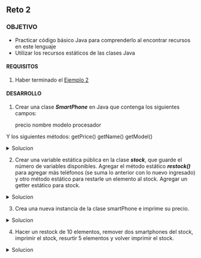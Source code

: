 ## Reto 2

### OBJETIVO 

- Practicar código básico Java para comprenderlo al encontrar recursos en este lenguaje
- Utilizar los recursos estáticos de las clases Java

#### REQUISITOS 

1. Haber terminado el [Ejemplo 2](../Ejemplo-02)

#### DESARROLLO

1. Crear una clase ***SmartPhone*** en Java que contenga los siguientes campos:

	precio
	nombre
	modelo
	procesador

Y los siguientes métodos:
	getPrice()
	getName()
	getModel()
	
<details>
	<summary>Solucion</summary>
	
```java
public class SmartPhone {

    private float price;
    private String name;
    private String model;
    private String processor;


    public SmartPhone(float price,String name, String model, String processor){
        this.price = price;
        this.name = name;
        this.model = model;
        this.processor = processor;
    }

    public float getPrice(){
        return price;
    }

    public String getName(){
        return name;
    }
    public String getModel(){
        return model;
    }
}
```
</details>
	
2. Crear una variable estática pública en la clase ***stock***, que guarde el número de variables disponibles. Agregar el método estático ***restock()*** para agregar más teléfonos (se suma lo anterior con lo nuevo ingresado) y otro método estático para restarle 
un elemento al stock. Agregar un getter estático para stock.

<details>
	<summary>Solucion</summary>
	
```java
    protected static int stock = 0;

    public static void restock(int newStock){
        stock += newStock;
    }

    public static void minusStock(){
        stock--;
    }

    public static int getStock(){
        return stock;
    }
```
</details>


3. Crea una nueva instancia de la clase smartPhone e imprime su precio.


<details>
	<summary>Solucion</summary>
	
```kotlin
val iPhone = SmartPhone(
        21230.53F,
        "iPhone",
        "11 Pro",
        "A13 Bionic"
    )

    println(iPhone.price)
```
</details>



4. Hacer un restock de 10 elementos, remover dos smartphones del stock, imprimir el stock, resurtir 5 elementos y volver imprimir el stock.

<details>
	<summary>Solucion</summary>
	
```kotlin
    SmartPhone.restock(10)
    SmartPhone.minusStock()
    SmartPhone.minusStock()
    println("Stock actual: ${SmartPhone.getStock()}")
    SmartPhone.restock(5)
    println("Stock actual: ${SmartPhone.getStock()}")
```
</details>


